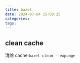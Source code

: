 ```yaml
---
title: bazel
date: 2024-07-04 15:09:25
categories:
tags:
---
```


<!-- more -->

## clean cache

清除 cache
`bazel clean --expunge`
